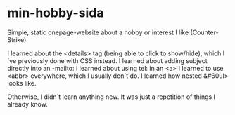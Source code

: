 # min-hobby-sida
Simple, static onepage-website about a hobby or interest I like (Counter-Strike)

I learned about the &#60;details&#62; tag (being able to click to show/hide), which I´ve previously done with CSS instead.
I learned about adding subject directly into an <a>-mailto:
I learned about using tel: in an &#60;a&#62;
I learned to use &#60;abbr&#62; everywhere, which I usually don´t do.
I learned how nested &#60ul&#62; looks like.

Otherwise, I didn´t learn anything new. It was just a repetition of things I already know.
